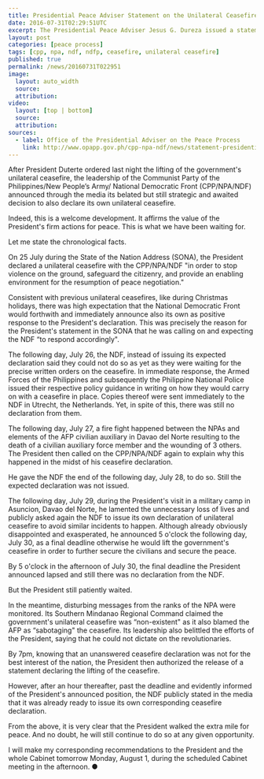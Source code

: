 ```yaml
---
title: Presidential Peace Adviser Statement on the Unilateral Ceasefire
date: 2016-07-31T02:29:51UTC
excerpt: The Presidential Peace Adviser Jesus G. Dureza issued a statement regarding the unilateral ceasefire issued by the President and the succeeding events leading to the declaration of lifting the government initiated unilateral ceasefire.
layout: post
categories: [peace process]
tags: [cpp, npa, ndf, ndfp, ceasefire, unilateral ceasefire]
published: true
permalink: /news/20160731T022951
image:
  layout: auto_width
  source: 
  attribution: 
video:
  layout: [top | bottom]
  source: 
  attribution: 
sources:
  - label: Office of the Presidential Adviser on the Peace Process
    link: http://www.opapp.gov.ph/cpp-npa-ndf/news/statement-presidential-peace-adviser-jesus-g-dureza-unilateral-ceasefire
---
```


After President Duterte ordered last night the lifting of the government's unilateral ceasefire, the leadership of the Communist Party of the Philippines/New People’s Army/ National Democratic Front (CPP/NPA/NDF) announced through the media its belated but still strategic and awaited decision to also declare its own unilateral ceasefire.

Indeed, this is a welcome development. It affirms the value of the President's firm actions for peace. This is what we have been waiting for.

Let me state the chronological facts.

On 25 July during the State of the Nation Address (SONA), the President declared a unilateral ceasefire with the CPP/NPA/NDF "in order to stop violence on the ground, safeguard the citizenry, and provide an enabling environment for the resumption of peace negotiation."
 
Consistent with previous unilateral ceasefires, like during Christmas holidays, there was high expectation that the National Democratic Front would forthwith and immediately announce also its own as positive response to the President's declaration. This was precisely the reason for the President's statement in the SONA that he was calling on and expecting the NDF “to respond accordingly".
 
The following day, July 26, the NDF, instead of issuing its expected declaration said they could not do so as yet as they were waiting for the precise written orders on the ceasefire. In immediate response, the Armed Forces of the Philippines and subsequently the Philippine National Police issued their respective policy guidance in writing on how they would carry on with a ceasefire in place. Copies thereof were sent immediately to the NDF in Utrecht, the Netherlands. Yet, in spite of this, there was still no declaration from them.
 
The following day, July 27, a fire fight happened between the NPAs and elements of the AFP civilian auxiliary in Davao del Norte resulting to the death of a civilian auxiliary force member and the wounding of 3 others. The President then called on the CPP/NPA/NDF again to explain why this happened in the midst of his ceasefire declaration.
 
He gave the NDF the end of the following day, July 28, to do so. Still the expected declaration was not issued.
 
The following day, July 29, during the President's visit in a military camp in Asuncion, Davao del Norte, he lamented the unnecessary loss of lives and publicly asked again the NDF to issue its own declaration of unilateral ceasefire to avoid similar incidents to happen. Although already obviously disappointed and exasperated, he announced 5 o'clock the following day, July 30, as a final deadline otherwise he would lift the government's ceasefire in order to further secure the civilians and secure the peace.
 
By 5 o'clock in the afternoon of July 30, the final deadline the President announced lapsed and still there was no declaration from the NDF.
 
But the President still patiently waited.
 
In the meantime, disturbing messages from the ranks of the NPA were monitored. Its Southern Mindanao Regional Command claimed the government's unilateral ceasefire was “non-existent" as it also blamed the AFP as “sabotaging" the ceasefire. Its leadership also belittled the efforts of the President, saying that he could not dictate on the revolutionaries.
 
By 7pm, knowing that an unanswered ceasefire declaration was not for the best interest of the nation, the President then authorized the release of a statement declaring the lifting of the ceasefire.
 
However, after an hour thereafter, past the deadline and evidently informed of the President's announced position, the NDF publicly stated in the media that it was already ready to issue its own corresponding ceasefire declaration.
 
From the above, it is very clear that the President walked the extra mile for peace. And no doubt, he will still continue to do so at any given opportunity.
 
I will make my corresponding recommendations to the President and the whole Cabinet tomorrow Monday, August 1, during the scheduled Cabinet meeting in the afternoon.
&#x25cf;
